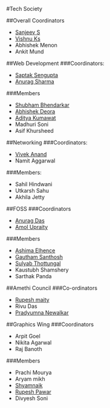 #Tech Society

##Overall Coordinators
* [Sanjeev S](https://github.com/ddemented)
* [Vishnu Ks](http://github.com/hackerkid)
* Abhishek Menon
* Ankit Mund
	
##Web Development
###Coordinators:
* [Saptak Sengupta](https://www.github.com/SaptakS)
* [Anurag Sharma](https://www.github.com/anurageldorado)

###Members
* [Shubham Bhendarkar](http://github.com/codebhendi)
* [Abhishek Deora](http://github.com/adeora7)
* [Aditya Kumawat](http://github.com/aditya19496)
* Madhuri Soni
* Asif Khursheed

##Networking
###Coordinators:
* [Vivek Anand](https://github.com/vivekanand1101)
* Namit Aggarwal

###Members:
* Sahil Hindwani
* Utkarsh Sahu
* Akhila Jetty

##FOSS
###Coordinators
* [Anurag Das](https://github.com/shadowwalkers)
* [Amol Upraity](https://github.com/vampcoder)

###Members
* [Ashima Elhence](https://github.com/elhenceashima)
* [Gautham Santhosh](https://github.com/gauthamzz)
* [Sulyab Thottungal](https://github.com/sulyabtv)
* Kaustubh Shamshery
* Sarthak Panda


##Amethi Council
###Co-ordinators
* [Rupesh maity](https://www.github.com/deathsurgeon)
* Rivu Das
* [Pradyumna Newalkar](https://github.com/pradyumna1)


##Graphics Wing
###Coordinators
* Arpit Goel
* Nikita Agarwal
* Raj Banoth

###Members

 * Prachi Mourya
 * Aryam mikh
 *  [Shyamnaik](https://www.github.com/Shyamnaik)
 *   [Rupesh Pawar](https://www.github.com/rupeshpawar007)
 *   Divyesh Soni


